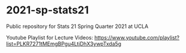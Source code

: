 # 2021-sp-stats21

Public repository for Stats 21 Spring Quarter 2021 at UCLA

Youtube Playlist for Lecture Videos:
<https://www.youtube.com/playlist?list=PLKR7271tMEmgBPgu4LtjDhX3ywpTxda5g>
